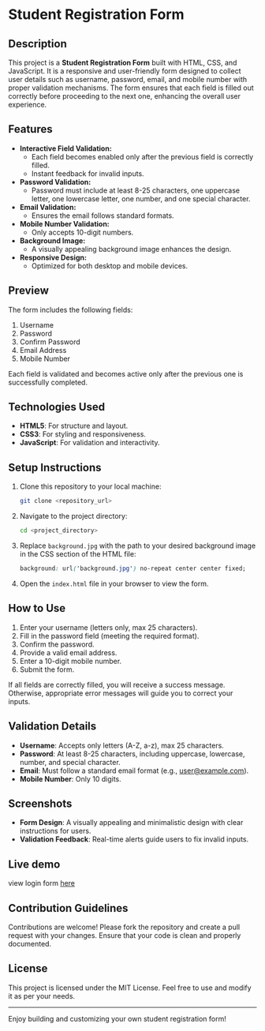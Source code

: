 # Student Registration Form

## Description

This project is a **Student Registration Form** built with HTML, CSS, and JavaScript. It is a responsive and user-friendly form designed to collect user details such as username, password, email, and mobile number with proper validation mechanisms. The form ensures that each field is filled out correctly before proceeding to the next one, enhancing the overall user experience.

## Features

- **Interactive Field Validation:**
  - Each field becomes enabled only after the previous field is correctly filled.
  - Instant feedback for invalid inputs.
- **Password Validation:**
  - Password must include at least 8-25 characters, one uppercase letter, one lowercase letter, one number, and one special character.
- **Email Validation:**
  - Ensures the email follows standard formats.
- **Mobile Number Validation:**
  - Only accepts 10-digit numbers.
- **Background Image:**
  - A visually appealing background image enhances the design.
- **Responsive Design:**
  - Optimized for both desktop and mobile devices.

## Preview

The form includes the following fields:

1. Username
2. Password
3. Confirm Password
4. Email Address
5. Mobile Number

Each field is validated and becomes active only after the previous one is successfully completed.

## Technologies Used

- **HTML5**: For structure and layout.
- **CSS3**: For styling and responsiveness.
- **JavaScript**: For validation and interactivity.

## Setup Instructions

1. Clone this repository to your local machine:
   ```bash
   git clone <repository_url>
   ```
2. Navigate to the project directory:
   ```bash
   cd <project_directory>
   ```
3. Replace `background.jpg` with the path to your desired background image in the CSS section of the HTML file:
   ```css
   background: url('background.jpg') no-repeat center center fixed;
   ```
4. Open the `index.html` file in your browser to view the form.

## How to Use

1. Enter your username (letters only, max 25 characters).
2. Fill in the password field (meeting the required format).
3. Confirm the password.
4. Provide a valid email address.
5. Enter a 10-digit mobile number.
6. Submit the form.

If all fields are correctly filled, you will receive a success message. Otherwise, appropriate error messages will guide you to correct your inputs.

## Validation Details

- **Username**: Accepts only letters (A-Z, a-z), max 25 characters.
- **Password**: At least 8-25 characters, including uppercase, lowercase, number, and special character.
- **Email**: Must follow a standard email format (e.g., [user@example.com](mailto\:user@example.com)).
- **Mobile Number**: Only 10 digits.

## Screenshots

- **Form Design**:
  A visually appealing and minimalistic design with clear instructions for users.
- **Validation Feedback**: Real-time alerts guide users to fix invalid inputs.

## Live demo

 view login form [here]()

## Contribution Guidelines

Contributions are welcome! Please fork the repository and create a pull request with your changes. Ensure that your code is clean and properly documented.

## License

This project is licensed under the MIT License. Feel free to use and modify it as per your needs.

---

Enjoy building and customizing your own student registration form!

